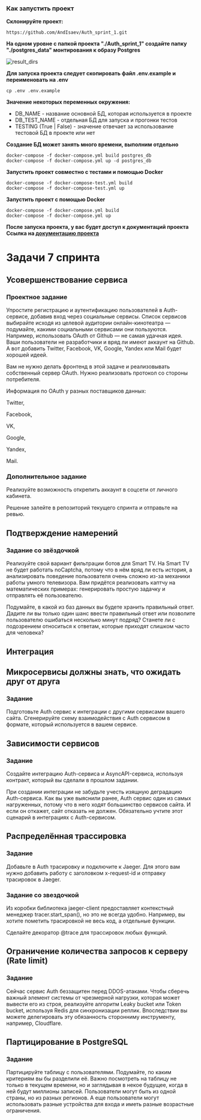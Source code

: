 ### Как запустить проект 

**Склонируйте проект:**
```commandline
https://github.com/AndIsaev/Auth_sprint_1.git
```

**На одном уровне с папкой проекта "./Auth_sprint_1" создайте папку "./postgres_data" монтирования к образу Postgres**

![result_dirs](https://github.com/AndIsaev/Auth_sprint_1/blob/main/documentation/dirs.jpg?raw=true)

**Для запуска проекта следует скопировать файл .env.example и переименовать на .env**
```commandline
cp .env .env.example
```
**Значение некоторых переменных окружения:**
* DB_NAME - название основной БД, которая используется в проекте
* DB_TEST_NAME - отдельная БД для запуска и прогонки тестов
* TESTING (True | False) - значение отвечает за использование тестовой БД в проекте или нет


**Создание БД может занять много времени, выполним отдельно**
```commandline
docker-compose -f docker-compose.yml build postgres_db
docker-compose -f docker-compose.yml up -d postgres_db
```

**Запустить проект совместно с тестами и помощью Docker**
```commandline
docker-compose -f docker-compose-test.yml build
docker-compose -f docker-compose-test.yml up
```

**Запустить проект с помощью Docker**
```commandline
docker-compose -f docker-compose.yml build
docker-compose -f docker-compose.yml up
```

**После запуска проекта, у вас будет доступ к документаций проекта**
**Ссылка на [документацию проекта](http://localhost:5000/apidocs/)**

# Задачи 7 спринта

## Усовершенствование сервиса

### Проектное задание
Упростите регистрацию и аутентификацию пользователей в Auth-сервисе, добавив вход через социальные сервисы. Список сервисов выбирайте исходя из целевой аудитории онлайн-кинотеатра — подумайте, какими социальными сервисами они пользуются. Например, использовать OAuth от Github — не самая удачная идея. Ваши пользователи не разработчики и вряд ли имеют аккаунт на Github. А вот добавить Twitter, Facebook, VK, Google, Yandex или Mail будет хорошей идеей.

Вам не нужно делать фронтенд в этой задаче и реализовывать собственный сервер OAuth. Нужно реализовать протокол со стороны потребителя.

Информация по OAuth у разных поставщиков данных:

Twitter,

Facebook,

VK,

Google,

Yandex,

Mail.

### Дополнительное задание
Реализуйте возможность открепить аккаунт в соцсети от личного кабинета.

Решение залейте в репозиторий текущего спринта и отправьте на ревью.

## Подтверждение намерений

### Задание со звёздочкой

Реализуйте свой вариант фильтрации ботов для Smart TV. На Smart TV не будет работать noCaptcha, потому что в нём вряд ли есть история, а анализировать поведение пользователя очень сложно из-за механики работы умного телевизора. Вам придётся реализовать каптчу на математических примерах: генерировать простую задачку и отправлять её пользователю.

Подумайте, в какой из баз данных вы будете хранить правильный ответ. Дадите ли вы только один шанс ввести правильный ответ или позволите пользователю ошибаться несколько минут подряд? Станете ли с подозрением относиться к ответам, которые приходят слишком часто для человека?

## Интеграция

## Микросервисы должны знать, что ожидать друг от друга

### Задание
Подготовьте Auth сервис к интеграции с другими сервисами вашего сайта. Сгенерируйте схему взаимодействия с Auth сервисом в формате, который используется в вашем сервисе.

## Зависимости сервисов
### Задание

Создайте интеграцию Auth-сервиса и AsyncAPI-сервиса, используя контракт, который вы сделали в прошлом задании.

При создании интеграции не забудьте учесть изящную деградацию Auth-сервиса. Как вы уже выяснили ранее, Auth сервис один из самых нагруженных, потому что в него ходят большинство сервисов сайта. И если он откажет, сайт отказать не должен. Обязательно учтите этот сценарий в интеграциях с Auth-сервисом.

## Распределённая трассировка

### Задание
Добавьте в Auth трасировку и подключите к Jaeger. Для этого вам нужно добавить работу с заголовком x-request-id и отправку трасировок в Jaeger.
### Задание со звездочкой
Из коробки библиотека jaeger-client предоставляет контекстный менеджер tracer.start_span(), но это не всегда удобно. Например, вы хотите пометить трасировкой не весь код, а отдельные функции.

Сделайте декоратор @trace для трассировок любых функций.

## Ограничение количества запросов к серверу (Rate limit)
### Задание
Сейчас сервис Auth беззащитен перед DDOS-атаками. Чтобы сберечь важный элемент системы от чрезмерной нагрузки, которая может вывести его из строя, реализуйте алгоритм Leaky bucket или Token bucket, используя Redis для синхронизации реплик. Впоследствии вы можете делегировать эту обязанность сторонниму инструменту, например, Cloudflare.

## Партицирование в PostgreSQL
### Задание
Партицируйте таблицу с пользователями. Подумайте, по каким критериям вы бы разделили её. Важно посмотреть на таблицу не только в текущем времени, но и заглядывая в некое будущее, когда в ней будут миллионы записей. Пользователи могут быть из одной страны, но из разных регионов. А еще пользователи могут использовать разные устройства для входа и иметь разные возрастные ограничения.

